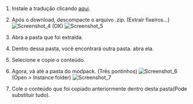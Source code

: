 1. Instale a tradução clicando [aqui](https://github.com/Ezequiel9898/FTB-Arcanum-Institute_pt_br/archive/refs/heads/main.zip).

2. Após o download, descompacte o arquivo .zip.
  (Extrair fixeiros...)
![Screenshot_4](https://github.com/Ezequiel9898/FTB-Arcanum-Institute_pt_br/assets/106291086/ded1a065-bb14-4bbf-8ff8-f1ac3b8b9315)
  (OK)
 ![Screenshot_5](https://github.com/Ezequiel9898/FTB-Arcanum-Institute_pt_br/assets/106291086/9c463fb7-7f4f-46a6-9ae5-7c83bf497abe)

3. Abra a pasta que foi extraída.

4. Dentro dessa pasta, você encontrará outra pasta. abra ela.

5. Selecione e copie o conteúdo.

6. Agora, vá até a pasta do modpack.
  (Três pontinhos)
![Screenshot_6](https://github.com/Ezequiel9898/FTB-Arcanum-Institute_pt_br/assets/106291086/e2ab1a3b-d325-4aa7-9baf-0068089c11f0)
   (Open > Instance folder)
![Screenshot_7](https://github.com/Ezequiel9898/FTB-Arcanum-Institute_pt_br/assets/106291086/45611604-3428-4866-bf89-4cf2d58a23fd)

8. Cole o conteúdo que foi copiado anteriormente dentro desta pasta(Pode substituir tudo).
